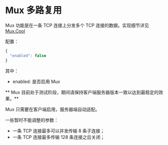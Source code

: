 # Mux 多路复用

Mux 功能是在一条 TCP 连接上分发多个 TCP 连接的数据。实现细节详见[Mux.Cool](../chapter_04/muxcool.md)

配置：

```javascript
{
  "enabled": false
}
```

其中：

* enabled: 是否启用 Mux

** Mux 目前处于测试阶段，期间请保持客户端服务器版本一致以达到最稳定的效果。**

Mux 只需要在客户端启用，服务器端自动适配。

一些暂时不能调整的参数：

* 一条 TCP 连接最多可以并发传输 8 条子连接；
* 一条 TCP 连接最多传输 128 条连接之后关闭；
